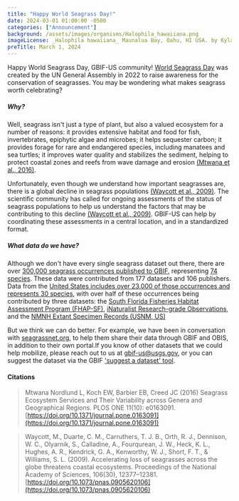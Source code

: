 ```yaml
---
title: "Happy World Seagrass Day!" 
date: 2024-03-01 01:00:00 -0500 
categories: ["Announcement"] 
background: /assets/images/organisms/Halophila_hawaiiana.png
imageLicense: _Halophila hawaiiana_ Maunalua Bay, Oahu, HI USA. by Kyla Richards, [CC0](https://creativecommons.org/publicdomain/zero/1.0/)
preTitle: March 1, 2024
---
```


Happy World Seagrass Day, GBIF-US community! [World Seagrass Day](https://www.un.org/en/observances/seagrass-day) was created by the UN General Assembly in 2022 to raise awareness for the conservation of seagrasses. You may be wondering what makes seagrass worth celebrating? 

##### Why?
Well, seagrass isn't just a type of plant, but also a valued ecosystem for a number of reasons: it provides extensive habitat and food for fish, invertebrates, epiphytic algae and microbes; it helps sequester carbon; it provides forage for rare and endangered species, including manatees and sea turtles; it improves water quality and stabilizes the sediment, helping to protect coastal zones and reefs from wave damage and erosion [(Mtwana et al., 2016)](https://doi.org/10.1371/journal.pone.0163091). 

Unfortunately, even though we understand how important seagrasses are, there is a global decline in seagrass populations [(Waycott et al., 2009)](https://doi.org/10.1073/pnas.0905620106 ). The scientific community has called for ongoing assessments of the status of seagrass populations to help us understand the factors that may be contributing to this decline [(Waycott et al., 2009)](https://doi.org/10.1073/pnas.0905620106 ). GBIF-US can help by coordinating these assessments in a central location, and in a standardized format. 

##### What data do we have?
Although we don't have every single seagrass dataset out there, there are over [300,000 seagrass occurrences published to GBIF](https://www.gbif.org/occurrence/search?taxon_key=2863960&taxon_key=2864083&taxon_key=2864082&taxon_key=2863952&taxon_key=2866112&taxon_key=2866030&taxon_key=2768016&taxon_key=2864050&taxon_key=2864092&taxon_key=2864073&taxon_key=2864085&occurrence_status=present), representing [74 species](https://www.gbif.org/occurrence/taxonomy?taxon_key=2863960&taxon_key=2864083&taxon_key=2864082&taxon_key=2863952&taxon_key=2866112&taxon_key=2866030&taxon_key=2768016&taxon_key=2864050&taxon_key=2864092&taxon_key=2864073&taxon_key=2864085&occurrence_status=present). These data were contributed from 177 datasets and 106 publishers. Data from the [United States includes over 23,000 of those occurrences and represents 30 species](https://www.gbif.us/data/?occurrenceStatus=PRESENT&taxonKey=2863960&taxonKey=2864083&taxonKey=2864082&taxonKey=2863952&taxonKey=2866112&taxonKey=2866030&taxonKey=2768016&taxonKey=2864050&taxonKey=2864092&taxonKey=2864073&taxonKey=2864085&view=TABLE), with over half of these occurrences being contributed by three datasets: the [South Florida Fisheries Habitat Assessment Program (FHAP-SF)](https://www.gbif.org/dataset/85190109-1194-4273-818f-c7cb937a20ea), [iNaturalist Research-grade Observations](https://www.gbif.org/dataset/50c9509d-22c7-4a22-a47d-8c48425ef4a7), and the [NMNH Extant Specimen Records (USNM, US)](https://www.gbif.org/dataset/821cc27a-e3bb-4bc5-ac34-89ada245069d)

But we think we can do better. For example, we have been in conversation with [seagrassnet.org](https://www.seagrassnet.org/), to help them share their data through GBIF and OBIS, in addition to their own portal.If you know of other datasets that we could help mobilize, please reach out to us at gbif-us@usgs.gov, or you can suggest the dataset via the GBIF ['suggest a dataset' tool](https://www.gbif.org/suggest-dataset).

#### Citations

> Mtwana Nordlund L, Koch EW, Barbier EB, Creed JC (2016) Seagrass Ecosystem Services and Their Variability across Genera and Geographical Regions. PLOS ONE 11(10): e0163091. [https://doi.org/10.1371/journal.pone.0163091](https://doi.org/10.1371/journal.pone.0163091)

> Waycott, M., Duarte, C. M., Carruthers, T. J. B., Orth, R. J., Dennison, W. C., Olyarnik, S., Calladine, A., Fourqurean, J. W., Heck, K. L., Hughes, A. R., Kendrick, G. A., Kenworthy, W. J., Short, F. T., & Williams, S. L. (2009). Accelerating loss of seagrasses across the globe threatens coastal ecosystems. Proceedings of the National Academy of Sciences, 106(30), 12377–12381. [https://doi.org/10.1073/pnas.0905620106](https://doi.org/10.1073/pnas.0905620106)